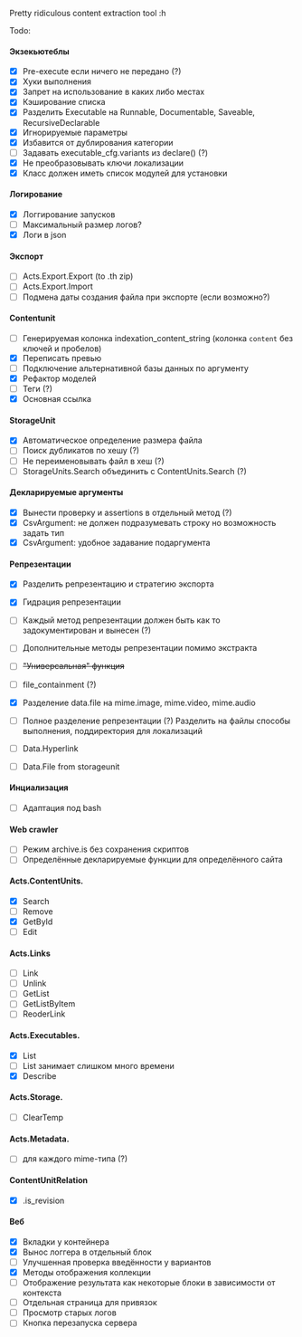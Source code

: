 Pretty ridiculous content extraction tool :h

Todo:

#### Экзекьютеблы

- [x] Pre-execute если ничего не передано (?)
- [x] Хуки выполнения
- [x] Запрет на использование в каких либо местах
- [x] Кэширование списка
- [x] Разделить Executable на Runnable, Documentable, Saveable, RecursiveDeclarable
- [x] Игнорируемые параметры
- [x] Избавится от дублирования категории
- [ ] Задавать executable_cfg.variants из declare() (?)
- [x] Не преобразовывать ключи локализации
- [x] Класс должен иметь список модулей для установки

#### Логирование

- [x] Логгирование запусков
- [ ] Максимальный размер логов?
- [x] Логи в json

#### Экспорт

- [ ] Acts.Export.Export (to .th zip)
- [ ] Acts.Export.Import
- [ ] Подмена даты создания файла при экспорте (если возможно?)

#### Contentunit

- [ ] Генерируемая колонка indexation_content_string (колонка `content` без ключей и пробелов)
- [x] Переписать превью
- [ ] Подключение альтернативной базы данных по аргументу
- [x] Рефактор моделей
- [ ] Теги (?)
- [x] Основная ссылка

#### StorageUnit

- [x] Автоматическое определение размера файла
- [ ] Поиск дубликатов по хешу (?)
- [ ] Не переименовывать файл в хеш (?)
- [ ] StorageUnits.Search объединить с ContentUnits.Search (?)

#### Декларируемые аргументы

- [x] Вынести проверку и assertions в отдельный метод (?)
- [x] CsvArgument: не должен подразумевать строку но возможность задать тип
- [x] CsvArgument: удобное задавание подаргумента

#### Репрезентации

- [x] Разделить репрезентацию и стратегию экспорта
- [x] Гидрация репрезентации
- [ ] Каждый метод репрезентации должен быть как то задокументирован и вынесен (?)
- [ ] Дополнительные методы репрезентации помимо экстракта
- [ ] ~~"Универсальная" функция~~
- [ ] file_containment (?)
- [x] Разделение data.file на mime.image, mime.video, mime.audio
- [ ] Полное разделение репрезентации (?) Разделить на файлы способы выполнения, поддиректория для локализаций

- [ ] Data.Hyperlink
- [ ] Data.File from storageunit

#### Инциализация

- [ ] Адаптация под bash

#### Web crawler

- [ ] Режим archive.is без сохранения скриптов
- [ ] Определённые декларируемые функции для определённого сайта

#### Acts.ContentUnits.

- [x] Search
- [ ] Remove
- [x] GetById
- [ ] Edit

#### Acts.Links

- [ ] Link
- [ ] Unlink
- [ ] GetList
- [ ] GetListByItem
- [ ] ReoderLink

#### Acts.Executables.

- [x] List
- [ ] List занимает слишком много времени
- [x] Describe

#### Acts.Storage.

- [ ] ClearTemp

#### Acts.Metadata.

- [ ] для каждого mime-типа (?)

#### ContentUnitRelation

- [x] .is_revision

#### Веб

- [x] Вкладки у контейнера
- [x] Вынос логгера в отдельный блок
- [ ] Улучшенная проверка введённости у вариантов
- [x] Методы отображения коллекции
- [ ] Отображение результата как некоторые блоки в зависимости от контекста
- [ ] Отдельная страница для привязок
- [ ] Просмотр старых логов
- [ ] Кнопка перезапуска сервера
